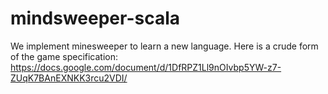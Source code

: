 # mindsweeper-scala

We implement minesweeper to learn a new language. Here is a crude form of the game specification: https://docs.google.com/document/d/1DfRPZ1Ll9nOIvbp5YW-z7-ZUqK7BAnEXNKK3rcu2VDI/